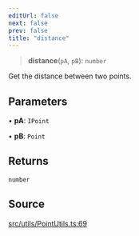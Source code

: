 ```yaml
---
editUrl: false
next: false
prev: false
title: "distance"
---
```


> **distance**(`pA`, `pB`): `number`

Get the distance between two points.

## Parameters

• **pA**: `IPoint`

• **pB**: `Point`

## Returns

`number`

## Source

[src/utils/PointUtils.ts:69](https://github.com/relishinc/dill-pixel/blob/543438455c9a47928084300159416186c2aa1095/src/utils/PointUtils.ts#L69)
